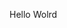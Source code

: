 Hello Wolrd


























































































































































































































































































































































































































































































































































































































































































































































































































































































































































































































































































































































































































































































































































































































































































































































































































































































































































































































































































































































































































































































































































































































































































































































































































































































































































































































































































































































































































































































































































































































































































































































































































































































































































































































































































































































































































































































































































































































































































































































































































































































































































































































































































































































































































































































































































































































































































































































































































































































































































































































































































































































































































































































































































































































